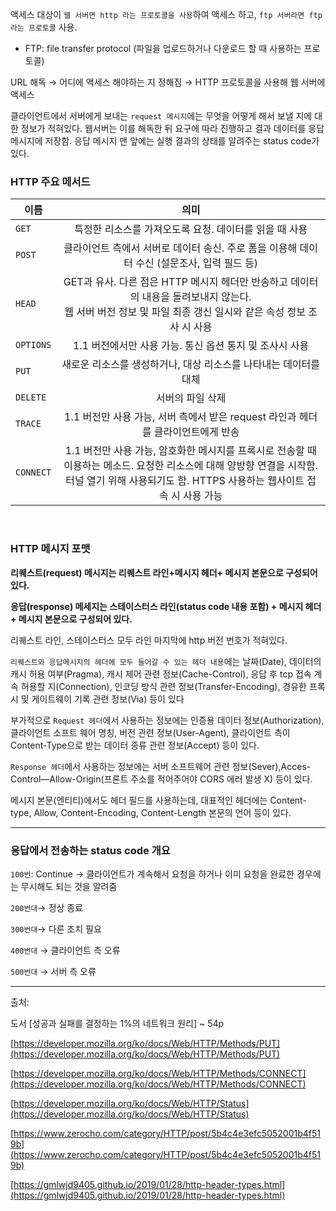 액세스 대상이 `웹 서버면 http 라는 프로토콜을 사용`하여 액세스 하고, `ftp 서버라면 ftp 라는 프로토콜` 사용.

- FTP: file transfer protocol (파일을 업로드하거나 다운로드 할 때 사용하는 프로토콜)


URL 해독 → 어디에 액세스 해야하는 지 정해짐 → HTTP 프로토콜을 사용해 웹 서버에 액세스

클라이언트에서 서버에게 보내는 `request 메시지`에는 무엇을 어떻게 해서 보낼 지에 대한 정보가 적혀있다. 웹서버는 이를 해독한 뒤 요구에 따라 진행하고 결과 데이터를 응답 메시지에 저장함. 응답 메시지 맨 앞에는 실행 결과의 상태를 알려주는 status code가 있다. 

### HTTP 주요 메서드

| 이름 | 의미 |
|---|:---:|
| `GET` | 특정한 리소스를 가져오도록 요청. 데이터를 읽을 때 사용| 
| `POST` | 클라이언트 측에서 서버로 데이터 송신. 주로 폼을 이용해 데이터 수신 (설문조사, 입력 필드 등)| 
| `HEAD` | GET과 유사. 다른 점은 HTTP 메시지 헤더만 반송하고 데이터의 내용을 돌려보내지 않는다. <br>웹 서버 버전 정보 및 파일 최종 갱신 일시와 같은 속성 정보 조사 시 사용 | 
| `OPTIONS` | 1.1 버전에서만 사용 가능. 통신 옵션 통지 및 조사시 사용 | 
| `PUT` | 새로운 리소스를 생성하거나, 대상 리소스를 나타내는 데이터를 대체 | 
| `DELETE` | 서버의 파일 삭제 | 
| `TRACE` | 1.1 버전만 사용 가능, 서버 측에서 받은 request 라인과 헤더를 클라이언트에게 반송 | 
| `CONNECT` | 1.1 버전만 사용 가능, 암호화한 메시지를 프록시로 전송할 때 이용하는 메소드. 요청한 리소스에 대해 양방향 연결을 시작함. <br>터널 열기 위해 사용되기도 함. HTTPS 사용하는 웹사이트 접속 시 사용 가능 | 
<br>

### HTTP 메시지 포맷

**리퀘스트(request) 메시지는 리퀘스트 라인+메시지 헤더+ 메시지 본문으로 구성되어 있다.**

**응답(response) 메세지는 스테이스터스 라인(status code 내용 포함) + 메시지 헤더+ 메시지 본문으로 구성되어 있다.**

리퀘스트 라인, 스테이스터스 모두 라인 마지막에 http 버전 번호가 적혀있다. 

`리퀘스트와 응답메시지의 헤더에 모두 들어갈 수 있는 헤더 내용`에는 날짜(Date), 데이터의 캐시 허용 여부(Pragma), 캐시 제어 관련 정보(Cache-Control), 응답 후 tcp 접속 계속 허용할 지(Connection), 인코딩 방식 관련 정보(Transfer-Encoding), 경유한 프록시 및 게이트웨이 기록 관련 정보(Via) 등이 있다

부가적으로  `Request 헤더`에서 사용하는 정보에는 인증용 데이터 정보(Authorization), 클라이언트 소프트 웨어 명칭, 버전 관련 정보(User-Agent), 클라이언트 측이 Content-Type으로 받는 데이터 종류 관련 정보(Accept) 등이 있다.

`Response 헤더`에서 사용하는 정보에는 서버 소프트웨어 관련 정보(Sever),Acces-Control—Allow-Origin(프론트 주소를 적어주어야 CORS 에러 발생 X) 등이 있다.

메시지 본문(엔티티)에서도 헤더 필드를 사용하는데, 대표적인 헤더에는 Content-type, Allow, Content-Encoding, Content-Length 본문의 언어 등이 있다.

---
### 응답에서 전송하는 status code 개요

`100번`: Continue → 클라이언트가 계속해서 요청을 하거나 이미 요청을 완료한 경우에는 무시해도 되는 것을 알려줌

`200번대`→ 정상 종료

`300번대`→ 다른 조치 필요

`400번대` → 클라이언트 측 오류

`500번대` → 서버 측 오류

---
출처:

도서 [성공과 실패를 결정하는 1%의 네트워크 원리] ~ 54p

[https://developer.mozilla.org/ko/docs/Web/HTTP/Methods/PUT](https://developer.mozilla.org/ko/docs/Web/HTTP/Methods/PUT)

[https://developer.mozilla.org/ko/docs/Web/HTTP/Methods/CONNECT](https://developer.mozilla.org/ko/docs/Web/HTTP/Methods/CONNECT)

[https://developer.mozilla.org/ko/docs/Web/HTTP/Status](https://developer.mozilla.org/ko/docs/Web/HTTP/Status)

[https://www.zerocho.com/category/HTTP/post/5b4c4e3efc5052001b4f519b](https://www.zerocho.com/category/HTTP/post/5b4c4e3efc5052001b4f519b)

[https://gmlwjd9405.github.io/2019/01/28/http-header-types.html](https://gmlwjd9405.github.io/2019/01/28/http-header-types.html)